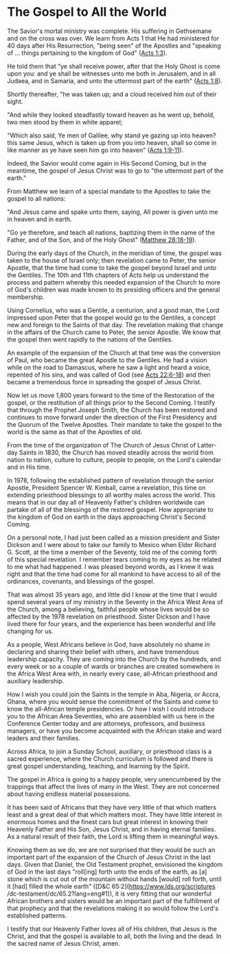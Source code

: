 # The Gospel to All the World

The Savior's mortal ministry was complete. His suffering in Gethsemane and on
the cross was over. We learn from Acts 1 that He had ministered for 40 days
after His Resurrection, "being seen" of the Apostles and "speaking of ... things
pertaining to the kingdom of God" ([Acts
1:3](https://www.lds.org/scriptures/nt/acts/1.3?lang=eng#2)).

He told them that "ye shall receive power, after that the Holy Ghost is come
upon you: and ye shall be witnesses unto me both in Jerusalem, and in all
Judaea, and in Samaria, and unto the uttermost part of the earth" ([Acts
1:8](https://www.lds.org/scriptures/nt/acts/1.8?lang=eng#7)).

Shortly thereafter, "he was taken up; and a cloud received him out of their
sight.

"And while they looked steadfastly toward heaven as he went up, behold, two
men stood by them in white apparel;

"Which also said, Ye men of Galilee, why stand ye gazing up into heaven? this
same Jesus, which is taken up from you into heaven, shall so come in like
manner as ye have seen him go into heaven" ([Acts
1:9-11](https://www.lds.org/scriptures/nt/acts/1.9-11?lang=eng#8)).

Indeed, the Savior would come again in His Second Coming, but in the meantime,
the gospel of Jesus Christ was to go to "the uttermost part of the earth."

From Matthew we learn of a special mandate to the Apostles to take the gospel
to all nations:

"And Jesus came and spake unto them, saying, All power is given unto me in
heaven and in earth.

"Go ye therefore, and teach all nations, baptizing them in the name of the
Father, and of the Son, and of the Holy Ghost" ([Matthew
28:18-19](https://www.lds.org/scriptures/nt/matt/28.18-19?lang=eng#17)).

During the early days of the Church, in the meridian of time, the gospel was
taken to the house of Israel only; then revelation came to Peter, the senior
Apostle, that the time had come to take the gospel beyond Israel and unto the
Gentiles. The 10th and 11th chapters of Acts help us understand the process
and pattern whereby this needed expansion of the Church to more of God's
children was made known to its presiding officers and the general membership.

Using Cornelius, who was a Gentile, a centurion, and a good man, the Lord
impressed upon Peter that the gospel would go to the Gentiles, a concept new
and foreign to the Saints of that day. The revelation making that change in
the affairs of the Church came to Peter, the senior Apostle. We know that the
gospel then went rapidly to the nations of the Gentiles.

An example of the expansion of the Church at that time was the conversion of
Paul, who became the great Apostle to the Gentiles. He had a vision while on
the road to Damascus, where he saw a light and heard a voice, repented of his
sins, and was called of God (see [Acts
22:6-18](https://www.lds.org/scriptures/nt/acts/22.6-18?lang=eng#5)) and then
became a tremendous force in spreading the gospel of Jesus Christ.

Now let us move 1,800 years forward to the time of the Restoration of the
gospel, or the restitution of all things prior to the Second Coming. I testify
that through the Prophet Joseph Smith, the Church has been restored and
continues to move forward under the direction of the First Presidency and the
Quorum of the Twelve Apostles. Their mandate to take the gospel to the world
is the same as that of the Apostles of old.

From the time of the organization of The Church of Jesus Christ of Latter-day
Saints in 1830, the Church has moved steadily across the world from nation to
nation, culture to culture, people to people, on the Lord's calendar and in
His time.

In 1978, following the established pattern of revelation through the senior
Apostle, President Spencer W. Kimball, came a revelation, this time on
extending priesthood blessings to all worthy males across the world. This
means that in our day all of Heavenly Father's children worldwide can partake
of all of the blessings of the restored gospel. How appropriate to the kingdom
of God on earth in the days approaching Christ's Second Coming.

On a personal note, I had just been called as a mission president and Sister
Dickson and I were about to take our family to Mexico when Elder Richard G.
Scott, at the time a member of the Seventy, told me of the coming forth of
this special revelation. I remember tears coming to my eyes as he related to
me what had happened. I was pleased beyond words, as I knew it was right and
that the time had come for all mankind to have access to all of the
ordinances, covenants, and blessings of the gospel.

That was almost 35 years ago, and little did I know at the time that I would
spend several years of my ministry in the Seventy in the Africa West Area of
the Church, among a believing, faithful people whose lives would be so
affected by the 1978 revelation on priesthood. Sister Dickson and I have lived
there for four years, and the experience has been wonderful and life changing
for us.

As a people, West Africans believe in God, have absolutely no shame in
declaring and sharing their belief with others, and have tremendous leadership
capacity. They are coming into the Church by the hundreds, and every week or
so a couple of wards or branches are created somewhere in the Africa West Area
with, in nearly every case, all-African priesthood and auxiliary leadership.

How I wish you could join the Saints in the temple in Aba, Nigeria, or Accra,
Ghana, where you would sense the commitment of the Saints and come to know the
all-African temple presidencies. Or how I wish I could introduce you to the
African Area Seventies, who are assembled with us here in the Conference
Center today and are attorneys, professors, and business managers, or have you
become acquainted with the African stake and ward leaders and their families.

Across Africa, to join a Sunday School, auxiliary, or priesthood class is a
sacred experience, where the Church curriculum is followed and there is great
gospel understanding, teaching, and learning by the Spirit.

The gospel in Africa is going to a happy people, very unencumbered by the
trappings that affect the lives of many in the West. They are not concerned
about having endless material possessions.

It has been said of Africans that they have very little of that which matters
least and a great deal of that which matters most. They have little interest
in enormous homes and the finest cars but great interest in knowing their
Heavenly Father and His Son, Jesus Christ, and in having eternal families. As
a natural result of their faith, the Lord is lifting them in meaningful ways.

Knowing them as we do, we are not surprised that they would be such an
important part of the expansion of the Church of Jesus Christ in the last
days. Given that Daniel, the Old Testament prophet, envisioned the kingdom of
God in the last days "roll[ing] forth unto the ends of the earth, as [a] stone
which is cut out of the mountain without hands [would] roll forth, until it
[had] filled the whole earth" ([D&amp;C 65:2](https://www.lds.org/scriptures
/dc-testament/dc/65.2?lang=eng#1)), it is very fitting that our wonderful
African brothers and sisters would be an important part of the fulfillment of
that prophecy and that the revelations making it so would follow the Lord's
established patterns.

I testify that our Heavenly Father loves all of His children, that Jesus is
the Christ, and that the gospel is available to all, both the living and the
dead. In the sacred name of Jesus Christ, amen.

